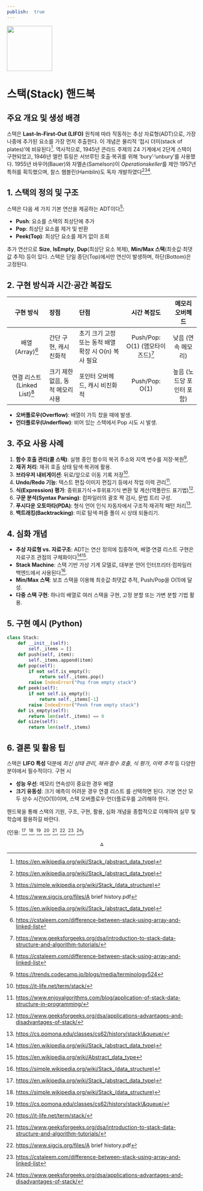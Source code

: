 ```yaml
---
publish:  true
---
```


<img src="https://r2cdn.perplexity.ai/pplx-full-logo-primary-dark%402x.png" class="logo" width="120"/>

# 스택(Stack) 핸드북

## 주요 개요 및 생성 배경

스택은 **Last-In-First-Out (LIFO)** 원칙에 따라 작동하는 추상 자료형(ADT)으로, 가장 나중에 추가된 요소를 가장 먼저 추출한다. 이 개념은 물리적 ‘접시 더미(stack of plates)’에 비유된다[^1].
역사적으로, 1945년 콘라드 주제의 Z4 기계에서 2단계 스택이 구현되었고, 1946년 앨런 튜링은 서브루틴 호출·복귀를 위해 ‘bury’·‘unbury’를 사용했다. 1955년 바우어(Bauer)와 자멜손(Samelson)이 *Operationskeller*를 제안·1957년 특허를 획득했으며, 찰스 햄블린(Hamblin)도 독자 개발하였다[^1][^2][^3].

## 1. 스택의 정의 및 구조

스택은 다음 세 가지 기본 연산을 제공하는 ADT이다[^1]:

- **Push**: 요소를 스택의 최상단에 추가
- **Pop**: 최상단 요소를 제거 및 반환
- **Peek(Top)**: 최상단 요소를 제거 없이 조회

추가 연산으로 **Size**, **IsEmpty**, **Dup**(최상단 요소 복제), **Min/Max 스택**(최솟값·최댓값 추적) 등이 있다. 스택은 단일 종단(Top)에서만 연산이 발생하며, 하단(Bottom)은 고정된다.

## 2. 구현 방식과 시간·공간 복잡도

| 구현 방식 | 장점 | 단점 | 시간 복잡도 | 메모리 오버헤드 |
| :--: | :-- | :-- | :--: | :--: |
| 배열(Array)[^4] | 간단 구현, 캐시 친화적 | 초기 크기 고정 또는 동적 배열 확장 시 O(n) 복사 필요 | Push/Pop: O(1) (앰모타이즈드)[^5] | 낮음 (연속 메모리) |
| 연결 리스트(Linked List)[^4] | 크기 제한 없음, 동적 메모리 사용 | 포인터 오버헤드, 캐시 비친화적 | Push/Pop: O(1) | 높음 (노드당 포인터 포함) |

- **오버플로우(Overflow)**: 배열이 가득 찼을 때에 발생.
- **언더플로우(Underflow)**: 비어 있는 스택에서 Pop 시도 시 발생.


## 3. 주요 사용 사례

1. **함수 호출 관리(콜 스택)**: 실행 중인 함수의 복귀 주소와 지역 변수를 저장·복원[^6].
2. **재귀 처리**: 재귀 호출 상태 탐색·복귀에 활용.
3. **브라우저 내비게이션**: 뒤로/앞으로 이동 기록 저장[^7].
4. **Undo/Redo 기능**: 텍스트 편집·이미지 편집기 등에서 작업 이력 관리[^8].
5. **식(Expression) 평가**: 중위표기식→후위표기식 변환 및 계산(역폴란드 표기법)[^9].
6. **구문 분석(Syntax Parsing)**: 컴파일러의 괄호 짝 검사, 문법 트리 구성.
7. **푸시다운 오토마타(PDA)**: 형식 언어 인식 자동자에서 구조적·재귀적 패턴 처리[^10].
8. **백트래킹(Backtracking)**: 미로 탐색·퍼즐 풀이 시 상태 되돌리기.

## 4. 심화 개념

- **추상 자료형 vs. 자료구조**: ADT는 연산 정의에 집중하며, 배열·연결 리스트 구현은 자료구조 관점의 구체화이다[^1][^11].
- **Stack Machine**: 스택 기반 가상 기계 모델로, 대부분 언어 인터프리터·컴파일러 백엔드에서 사용된다[^2].
- **Min/Max 스택**: 보조 스택을 이용해 최솟값·최댓값 추적, Push/Pop을 O(1)에 달성.
- **다중 스택 구현**: 하나의 배열로 여러 스택을 구현, 고정 분할 또는 가변 분할 기법 활용.


## 5. 구현 예시 (Python)

```python
class Stack:
    def __init__(self):
        self._items = []
    def push(self, item):
        self._items.append(item)
    def pop(self):
        if not self.is_empty():
            return self._items.pop()
        raise IndexError("Pop from empty stack")
    def peek(self):
        if not self.is_empty():
            return self._items[-1]
        raise IndexError("Peek from empty stack")
    def is_empty(self):
        return len(self._items) == 0
    def size(self):
        return len(self._items)
```


## 6. 결론 및 활용 팁

스택은 **LIFO 특성** 덕분에 *최신 상태 관리*, *재귀·함수 호출*, *식 평가*, *이력 추적* 등 다양한 분야에서 필수적이다. 구현 시

- **성능 우선**: 메모리 연속성이 중요한 경우 배열
- **크기 유동성**: 크기 예측이 어려운 경우 연결 리스트
를 선택하면 된다. 기본 연산 모두 상수 시간(O(1))이며, 스택 오버플로우·언더플로우를 고려해야 한다.

핸드북을 통해 스택의 기원, 구조, 구현, 활용, 심화 개념을 종합적으로 이해하여 실무 및 학습에 활용하길 바란다.

(인용: [^1], [^2], [^10], [^7], [^5], [^3], [^4], [^9])

<div style="text-align: center">⁂</div>

[^1]: https://en.wikipedia.org/wiki/Stack_(abstract_data_type)

[^2]: https://simple.wikipedia.org/wiki/Stack_(data_structure)

[^3]: https://www.sigcis.org/files/A brief history.pdf

[^4]: https://cstaleem.com/difference-between-stack-using-array-and-linked-list

[^5]: https://www.geeksforgeeks.org/dsa/introduction-to-stack-data-structure-and-algorithm-tutorials/

[^6]: https://trends.codecamp.jp/blogs/media/terminology524

[^7]: https://it-life.net/term/stack/

[^8]: https://www.enjoyalgorithms.com/blog/application-of-stack-data-structure-in-programming/

[^9]: https://www.geeksforgeeks.org/dsa/applications-advantages-and-disadvantages-of-stack/

[^10]: https://cs.pomona.edu/classes/cs62/history/stack\&queue/

[^11]: https://en.wikipedia.org/wiki/Abstract_data_type

[^12]: https://www.ei.fukui-nct.ac.jp/tag/lifo/

[^13]: https://www.pickl.ai/blog/abstract-data-types/

[^14]: https://qiita.com/jay_42tokyo/items/509601884a5fab2a9eb3

[^15]: https://www.cs.toronto.edu/~david/course-notes/csc110-111/10-abstraction/05-stacks.html

[^16]: https://cs.nyu.edu/~joannakl/cs102_s17/notes/lecture03_ListsStacksQueues_notes.pdf

[^17]: https://shikaku.pepenoheya.blog/basic_information_stack/

[^18]: https://dev.to/emmanuelayinde/understanding-stack-data-structure-a-step-by-step-guide-to-implementing-stack-in-javascript-3f62

[^19]: https://moderndata101.substack.com/p/evolution-of-the-data-stack-the-story

[^20]: https://e-words.jp/w/LIFO.html

[^21]: https://retrocomputing.stackexchange.com/questions/25850/what-motivated-stack-being-invented-originally

[^22]: https://hidekazu-blog.com/stack-lifo-filo/

[^23]: https://www.geeksforgeeks.org/dsa/stack-data-structure/

[^24]: https://blog.heycoach.in/time-complexity-of-stack-operations/

[^25]: https://www.tutorchase.com/answers/ib/computer-science/what-are-the-main-applications-of-stacks-in-computing

[^26]: https://stackoverflow.com/questions/65467752/time-complexity-for-iteration-over-a-stack

[^27]: https://www.reddit.com/r/leetcode/comments/ye58iw/when_do_we_use_linked_lists_and_when_arrays_as/

[^28]: https://www.baeldung.com/cs/complexity-stack-queue-deque-set

[^29]: https://cs.stackexchange.com/questions/149543/array-vs-linked-list-implementation-of-stacks-in-js

[^30]: https://iq.opengenus.org/time-complexity-of-stack/

[^31]: https://www.geeksforgeeks.org/dsa/linked-list-vs-array/

[^32]: https://www.upgrad.com/blog/stack-example-in-real-life/

[^33]: https://www.geeksforgeeks.org/dsa/time-and-space-complexity-analysis-of-stack-operations/

[^34]: https://stackoverflow.com/questions/12056842/why-stack-is-implemented-as-a-linked-list-what-is-the-need-why-array-implemen

[^35]: https://www.reddit.com/r/learnprogramming/comments/1i8z1ox/real_life_uses_of_stacks/

[^36]: https://pages.cs.wisc.edu/~siff/CS367/Notes/stacks.html

[^37]: https://library.fiveable.me/data-structures/unit-3/implementation-stacks-queues-arrays-linked-lists/study-guide/LS7Lm3X6o7rEEAlH

[^38]: https://dev.to/amoabakelvin/deep-dive-into-stacks-a-practical-guide-for-software-engineers-5h7p

[^39]: https://www.shiksha.com/online-courses/articles/all-that-you-need-to-know-about-stack/

[^40]: https://www.wscubetech.com/resources/dsa/array-vs-linked-list


